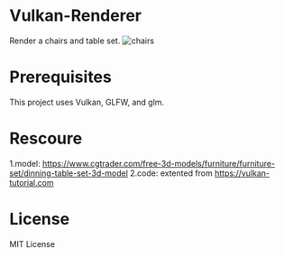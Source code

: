 # Vulkan-Renderer

Render a chairs and table set.
![chairs](https://github.com/bohuah0919/Vulkan-Renderer/assets/98621364/70baf6c0-47d4-4bf7-8259-f283692d4653)


# Prerequisites
This project uses Vulkan, GLFW, and glm.

# Rescoure
1.model: https://www.cgtrader.com/free-3d-models/furniture/furniture-set/dinning-table-set-3d-model
2.code: extented from https://vulkan-tutorial.com
# License
MIT License
